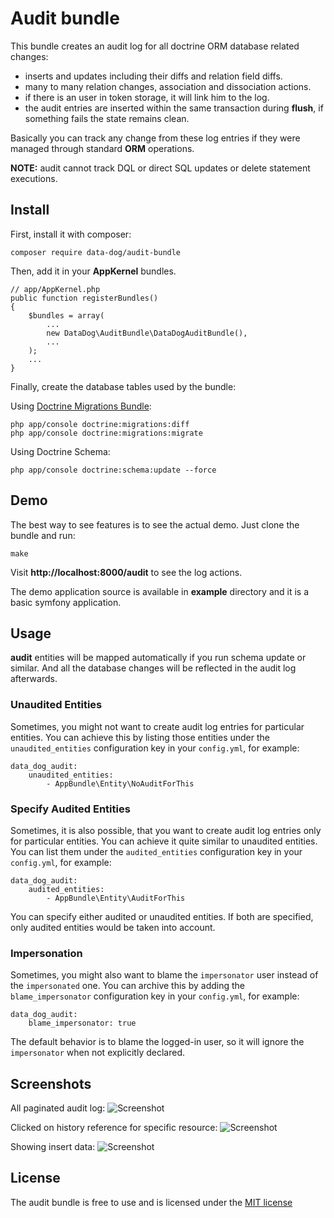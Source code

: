 # Audit bundle

This bundle creates an audit log for all doctrine ORM database related changes:

- inserts and updates including their diffs and relation field diffs.
- many to many relation changes, association and dissociation actions.
- if there is an user in token storage, it will link him to the log.
- the audit entries are inserted within the same transaction during **flush**,
if something fails the state remains clean.

Basically you can track any change from these log entries if they were
managed through standard **ORM** operations.

**NOTE:** audit cannot track DQL or direct SQL updates or delete statement executions.

## Install

First, install it with composer:

    composer require data-dog/audit-bundle

Then, add it in your **AppKernel** bundles.

    // app/AppKernel.php
    public function registerBundles()
    {
        $bundles = array(
            ...
            new DataDog\AuditBundle\DataDogAuditBundle(),
            ...
        );
        ...
    }

Finally, create the database tables used by the bundle:

Using [Doctrine Migrations Bundle](http://symfony.com/doc/current/bundles/DoctrineMigrationsBundle/index.html):

    php app/console doctrine:migrations:diff
    php app/console doctrine:migrations:migrate
    
Using Doctrine Schema:
    
    php app/console doctrine:schema:update --force

## Demo

The best way to see features is to see the actual demo. Just clone the bundle
and run:

    make

Visit **http://localhost:8000/audit** to see the log actions.

The demo application source is available in **example** directory and it is a basic
symfony application.

## Usage

**audit** entities will be mapped automatically if you run schema update or similar.
And all the database changes will be reflected in the audit log afterwards.

### Unaudited Entities

Sometimes, you might not want to create audit log entries for particular entities.
You can achieve this by listing those entities under the `unaudited_entities` configuration
key in your `config.yml`, for example:

    data_dog_audit:
        unaudited_entities:
            - AppBundle\Entity\NoAuditForThis

### Specify Audited Entities 

Sometimes, it is also possible, that you want to create audit log entries only for particular entities. You can achieve it quite similar to unaudited entities. You can list them under the `audited_entities` configuration key in your `config.yml`, for example:

    data_dog_audit:
        audited_entities:
            - AppBundle\Entity\AuditForThis

You can specify either audited or unaudited entities. If both are specified, only audited entities would be taken into account.

### Impersonation 

Sometimes, you might also want to blame the `impersonator` user instead of the `impersonated` one. You can archive this by adding the `blame_impersonator` configuration key in your `config.yml`, for example:

    data_dog_audit:
        blame_impersonator: true
        
The default behavior is to blame the logged-in user, so it will ignore the `impersonator` when not explicitly declared.

## Screenshots

All paginated audit log:
![Screenshot](https://raw.github.com/DATA-DOG/DataDogAuditBundle/master/screenshots/audit1.png)

Clicked on history reference for specific resource:
![Screenshot](https://raw.github.com/DATA-DOG/DataDogAuditBundle/master/screenshots/audit2.png)

Showing insert data:
![Screenshot](https://raw.github.com/DATA-DOG/DataDogAuditBundle/master/screenshots/audit3.png)

## License

The audit bundle is free to use and is licensed under the [MIT license](http://www.opensource.org/licenses/mit-license.php)

